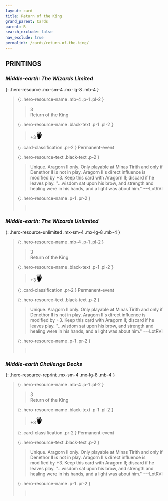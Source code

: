 ```yaml
---
layout: card
title: Return of the King
grand_parent: Cards
parent: R
search_exclude: false
nav_exclude: true
permalink: /cards/return-of-the-king/
---
```


## PRINTINGS


### _Middle-earth: The Wizards Limited_

{: .hero-resource .mx-sm-4 .mx-lg-8 .mb-4 }
> {: .hero-resource-name .mb-4 .p-1 .pl-2 }
> > <div class="card-mp">3</div>
> > <div class="card-name">Return of the King</div>
>
> {: .hero-resource-name .black-text .p-1 .pl-2 }
> > +3![](/assets/images/di.svg)
>
> {: .card-classification .pr-2 }
> Permanent-event
>
> {: .hero-resource-text .black-text .p-2 }
> > Unique. Aragorn II only. Only playable at Minas Tirith and only if Denethor II is not in play. Aragorn II's direct influence is modified by +3. Keep this card with Aragorn II; discard if he leaves play.  "...wisdom sat upon his brow, and strength and healing were in his hands, and a light was about him." ---LotRVI  
> 
> {: .hero-resource-name .p-1 .pr-2 }
> > <div class="card-shield"></div>
> > <div class="card-corruption">&nbsp;</div>

### _Middle-earth: The Wizards Unlimited_

{: .hero-resource-unlimited .mx-sm-4 .mx-lg-8 .mb-4 }
> {: .hero-resource-name .mb-4 .p-1 .pl-2 }
> > <div class="card-mp">3</div>
> > <div class="card-name">Return of the King</div>
>
> {: .hero-resource-name .black-text .p-1 .pl-2 }
> > +3![](/assets/images/di.svg)
>
> {: .card-classification .pr-2 }
> Permanent-event
>
> {: .hero-resource-text .black-text .p-2 }
> > Unique. Aragorn II only. Only playable at Minas Tirith and only if Denethor II is not in play. Aragorn II's direct influence is modified by +3. Keep this card with Aragorn II; discard if he leaves play.  "...wisdom sat upon his brow, and strength and healing were in his hands, and a light was about him." ---LotRVI  
> 
> {: .hero-resource-name .p-1 .pr-2 }
> > <div class="card-shield"></div>
> > <div class="card-corruption">&nbsp;</div>

### _Middle-earth Challenge Decks_

{: .hero-resource-reprint .mx-sm-4 .mx-lg-8 .mb-4 }
> {: .hero-resource-name .mb-4 .p-1 .pl-2 }
> > <div class="card-mp">3</div>
> > <div class="card-name">Return of the King</div>
>
> {: .hero-resource-name .black-text .p-1 .pl-2 }
> > +3![](/assets/images/di.svg)
>
> {: .card-classification .pr-2 }
> Permanent-event
>
> {: .hero-resource-text .black-text .p-2 }
> > Unique. Aragorn II only. Only playable at Minas Tirith and only if Denethor II is not in play. Aragorn II's direct influence is modified by +3. Keep this card with Aragorn II; discard if he leaves play.  "...wisdom sat upon his brow, and strength and healing were in his hands, and a light was about him." ---LotRVI  
> 
> {: .hero-resource-name .p-1 .pr-2 }
> > <div class="card-shield"></div>
> > <div class="card-corruption">&nbsp;</div>
